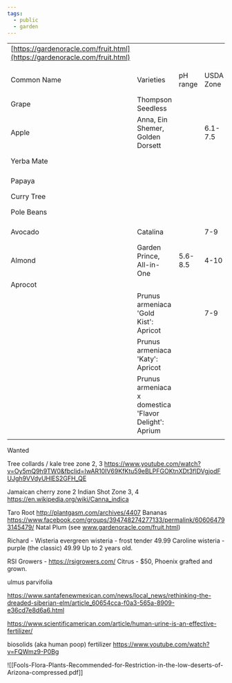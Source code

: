 ```yaml
---
tags:
  - public
  - garden
---
```



|                                                                            |                                                       |          |           |                     |                                                                                                                                                              |                    |
| -------------------------------------------------------------------------- | ----------------------------------------------------- | -------- | --------- | ------------------- | ------------------------------------------------------------------------------------------------------------------------------------------------------------ | ------------------ |
| [https://gardenoracle.com/fruit.html](https://gardenoracle.com/fruit.html) |                                                       |          |           |                     |                                                                                                                                                              |                    |
|                                                                            |                                                       |          |           |                     |                                                                                                                                                              |                    |
| Common Name                                                                | Varieties                                             | pH range | USDA Zone | Phoenix Shade Level | More Info                                                                                                                                                    | PermaCulture Zones |
| Grape                                                                      | Thompson Seedless                                     |          |           |                     | [https://rsigrowers.com/store/index.php?p=home](https://rsigrowers.com/store/index.php?p=home)                                                               | 7                  |
| Apple                                                                      | Anna, Ein Shemer, Golden Dorsett                      |          | 6.1-7.5   | Full sun            | [https://gardenoracle.com/images/malus-pumila.html](https://gardenoracle.com/images/malus-pumila.html)                                                       | 1, 2, 3            |
| Yerba Mate                                                                 |                                                       |          |           |                     | [https://www.herbcottage.com.au/yerba-mate.html](https://www.herbcottage.com.au/yerba-mate.html)                                                             | 2, 3               |
| Papaya                                                                     |                                                       |          |           |                     | [https://www.tropicalpermaculture.com/growing-papaya.html](https://www.tropicalpermaculture.com/growing-papaya.html)                                         | 1, 2               |
| Curry Tree                                                                 |                                                       |          |           |                     | [https://en.wikipedia.org/wiki/Curry_tree](https://en.wikipedia.org/wiki/Curry_tree)                                                                         | 2, 3               |
| Pole Beans                                                                 |                                                       |          |           |                     | [https://cals.arizona.edu/yavapai/anr/hort/byg/archive/growinggreenbeans.html](https://cals.arizona.edu/yavapai/anr/hort/byg/archive/growinggreenbeans.html) | 7                  |
| Avocado                                                                    | Catalina                                              |          | 7-9       |                     | [https://www.facebook.com/groups/394748274277133/permalink/617977238620901/](https://www.facebook.com/groups/394748274277133/permalink/617977238620901/)     | 2, 3               |
| Almond                                                                     | Garden Prince, All-in-One                             | 5.6-8.5  | 4-10      | Full sun            | [https://gardenoracle.com/images/prunus-dulcis.html](https://gardenoracle.com/images/prunus-dulcis.html)                                                     | 1, 2               |
| Aprocot                                                                    |                                                       |          |           |                     |                                                                                                                                                              | 1, 2               |
|                                                                            | Prunus armeniaca 'Gold Kist': Apricot                 |          | 7-9       |                     |                                                                                                                                                              |                    |
|                                                                            | Prunus armeniaca 'Katy': Apricot                      |          |           |                     |                                                                                                                                                              |                    |
|                                                                            | Prunus armeniaca x domestica 'Flavor Delight': Aprium |          |           |                     |                                                                                                                                                              |                    |
|                                                                            |                                                       |          |           |                     |                                                                                                                                                              |                    |


Wanted

Tree collards / kale tree zone 2, 3
https://www.youtube.com/watch?v=Oy5mQ9h9TW0&fbclid=IwAR10IV69KfKtu59eBLPFGOKtnXDt3fIDVgjodFUJgh9VVdyUHlES2GFH_QE

Jamaican cherry zone 2
Indian Shot Zone 3, 4
https://en.wikipedia.org/wiki/Canna_indica

Taro Root
http://plantgasm.com/archives/4407
Bananas
https://www.facebook.com/groups/394748274277133/permalink/606064793145479/
Natal Plum (see www.gardenoracle.com/fruit.html) 


Richard - Wisteria
evergreen wisteria - frost tender 49.99
Caroline wisteria - purple (the classic) 49.99 Up to 2 years old.

RSI Growers - https://rsigrowers.com/ Citrus - $50, Phoenix grafted and grown.

ulmus parvifolia

https://www.santafenewmexican.com/news/local_news/rethinking-the-dreaded-siberian-elm/article_60654cca-f0a3-565a-8909-e36cd7e8d6a6.html

https://www.scientificamerican.com/article/human-urine-is-an-effective-fertilizer/

biosolids (aka human poop) fertilizer https://www.youtube.com/watch?v=FQWmz9-P0Bg

![[Fools-Flora-Plants-Recommended-for-Restriction-in-the-low-deserts-of-Arizona-compressed.pdf]]